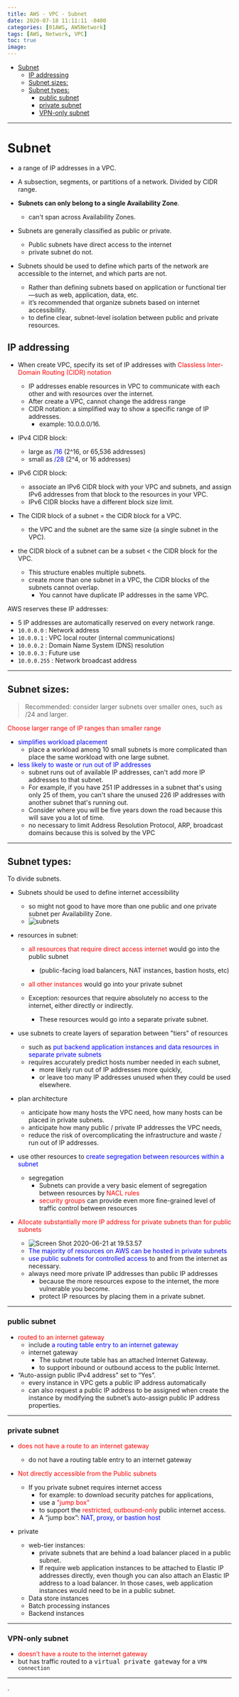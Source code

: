 ```yaml
---
title: AWS - VPC - Subnet
date: 2020-07-18 11:11:11 -0400
categories: [01AWS, AWSNetwork]
tags: [AWS, Network, VPC]
toc: true
image:
---
```


- [Subnet](#subnet)
  - [IP addressing](#ip-addressing)
  - [Subnet sizes:](#subnet-sizes)
  - [Subnet types:](#subnet-types)
    - [public subnet](#public-subnet)
    - [private subnet](#private-subnet)
    - [VPN-only subnet](#vpn-only-subnet)

---

# Subnet

- a range of IP addresses in a VPC.
- A subsection, segments, or partitions of a network. Divided by CIDR range.
- **Subnets can only belong to a single Availability Zone**.
  - can't span across Availability Zones.
- Subnets are generally classified as public or private.
  - Public subnets have direct access to the internet
  - private subnet do not.


- Subnets should be used to define which parts of the network are accessible to the internet, and which parts are not.

  - Rather than defining subnets based on application or functional tier—such as web, application, data, etc.
  - it’s recommended that organize subnets based on internet accessibility.
  - to define clear, subnet-level isolation between public and private resources.




## IP addressing
- When create VPC, specify its set of IP addresses with <font color=red> Classless Inter-Domain Routing (CIDR) notation </font>
  - IP addresses enable resources in VPC to communicate with each other and with resources over the internet.
  - After create a VPC, cannot change the address range
  - CIDR notation: a simplified way to show a specific range of IP addresses.
    - example: 10.0.0.0/16.

- IPv4 CIDR block:
  - large as <font color=blue> /16 </font> (2^16, or 65,536 addresses)
  - small as <font color=blue> /28 </font> (2^4, or 16 addresses)
- IPv6 CIDR block:
  - associate an IPv6 CIDR block with your VPC and subnets, and assign IPv6 addresses from that block to the resources in your VPC.
  - IPv6 CIDR blocks have a different block size limit.

- The CIDR block of a subnet = the CIDR block for a VPC.
  - the VPC and the subnet are the same size (a single subnet in the VPC).
- the CIDR block of a subnet can be a subset < the CIDR block for the VPC.
  - This structure enables multiple subnets.
  - create more than one subnet in a VPC, the CIDR blocks of the subnets cannot overlap.
    - You cannot have duplicate IP addresses in the same VPC.


AWS reserves these IP addresses:
- 5 IP addresses are automatically reserved on every network range.
- `10.0.0.0` : Network address
- `10.0.0.1` : VPC local router (internal communications)
- `10.0.0.2` : Domain Name System (DNS) resolution
- `10.0.0.3` : Future use
- `10.0.0.255` : Network broadcast address


---

## Subnet sizes:

> Recommended: consider larger subnets over smaller ones, such as /24 and larger.

<font color=red> Choose larger range of IP ranges than smaller range </font>
- <font color=blue> simplifies workload placement </font>
  - place a workload among 10 small subnets is more complicated than place the same workload with one large subnet.
- <font color=blue> less likely to waste or run out of IP addresses </font>
  - subnet runs out of available IP addresses, can't add more IP addresses to that subnet.
  - For example, if you have 251 IP addresses in a subnet that's using only 25 of them, you can't share the unused 226 IP addresses with another subnet that's running out.
  - Consider where you will be five years down the road because this will save you a lot of time.
  - no necessary to limit Address Resolution Protocol, ARP, broadcast domains because this is solved by the VPC


---


## Subnet types:



To divide subnets.

- Subnets should be used to define internet accessibility
  - so might not good to have more than one public and one private subnet per Availability Zone.
  - ![subnets](https://i.imgur.com/1h4BAuS.png)

- resources in subnet:
  - <font color=red> all resources that require direct access internet </font> would go into the public subnet
    - (public-facing load balancers, NAT instances, bastion hosts, etc)

  - <font color=red> all other instances </font> would go into your private subnet
  - Exception: resources that require absolutely no access to the internet, either directly or indirectly.
      - These resources would go into a separate private subnet.


- use subnets to create layers of separation between "tiers" of resources
  - such as <font color=blue> put backend application instances and data resources in separate private subnets </font>
  - requires accurately predict hosts number needed in each subnet,
    - more likely run out of IP addresses more quickly,
    - or leave too many IP addresses unused when they could be used elsewhere.


- plan architecture
  - anticipate how many hosts the VPC need, how many hosts can be placed in private subnets.
  - anticipate how many public / private IP addresses the VPC needs,
  - reduce the risk of overcomplicating the infrastructure and waste / run out of IP addresses.

- use other resources to <font color=blue> create segregation between resources within a subnet </font>
  - segregation
    - Subnets can provide a very basic element of segregation between resources by <font color=red> NACL rules </font>
    - <font color=red> security groups </font> can provide even more fine-grained level of traffic control between resources

- <font color=red> Allocate substantially more IP address for private subnets than for public subnets </font>
  - ![Screen Shot 2020-06-21 at 19.53.57](https://i.imgur.com/vTZaT85.png)
  - <font color=blue> The majority of resources on AWS can be hosted in private subnets </font>
  - <font color=blue> use public subnets for controlled access </font> to and from the internet as necessary.
  - always need more private IP addresses than public IP addresses
    - because the more resources expose to the internet, the more vulnerable you become.
    - protect IP resources by placing them in a private subnet.




---

### public subnet
- <font color=red> routed to an internet gateway </font>
  - include <font color=blue> a routing table entry to an internet gateway </font>
  - internet gateway
    - The subnet route table has an attached Internet Gateway.
    - to support inbound or outbound access to the public Internet.
- “Auto-assign public IPv4 address” set to “Yes”.
  - every instance in VPC gets a public IP address automatically
  - can also request a public IP address to be assigned when create the instance by modifying the subnet’s auto-assign public IP address properties.


---

### private subnet
- <font color=red> does not have a route to an internet gateway </font>
  - do not have a routing table entry to an internet gateway
- <font color=red> Not directly accessible from the Public subnets </font>
  - If you private subnet requires internet access
    - for example: to download security patches for applications,
    - use a <font color=red> "jump box" </font>
    - to support the <font color=red> restricted, outbound-only </font> public internet access.
    - A “jump box”: <font color=blue> NAT, proxy, or bastion host </font>


- private
  - web-tier instances:
    - private subnets that are behind a load balancer placed in a public subnet.
    - If require web application instances to be attached to Elastic IP addresses directly, even though you can also attach an Elastic IP address to a load balancer. In those cases, web application instances would need to be in a public subnet.
  - Data store instances
  - Batch processing instances
  - Backend instances

---

### VPN-only subnet
- <font color=red> doesn’t have a route to the internet gateway </font>
- but has traffic routed to a <kbd>virtual private gateway</kbd> for a `VPN connection`

---












.
